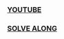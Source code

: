 ### [YOUTUBE](https://www.youtube.com/@TheK8sLabs?sub_confirmation=1)

### [SOLVE ALONG](https://www.youtube.com/watch?v=7liC6SxiXDo&t=21s)